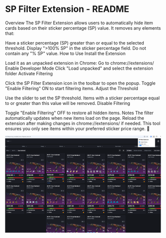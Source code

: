 # SP Filter Extension - README
Overview
The SP Filter Extension allows users to automatically hide item cards based on their sticker percentage (SP) value. It removes any <item-card> elements that:

Have a sticker percentage (SP) greater than or equal to the selected threshold.
Display ">100% SP" in the sticker percentage field.
Do not contain any "% SP" value.
How to Use
Install the Extension

Load it as an unpacked extension in Chrome:
Go to chrome://extensions/
Enable Developer Mode
Click "Load unpacked" and select the extension folder
Activate Filtering

Click the SP Filter Extension icon in the toolbar to open the popup.
Toggle "Enable Filtering" ON to start filtering items.
Adjust the Threshold

Use the slider to set the SP threshold.
Items with a sticker percentage equal to or greater than this value will be removed.
Disable Filtering

Toggle "Enable Filtering" OFF to restore all hidden items.
Notes
The filter automatically updates when new items load on the page.
Reload the extension after making changes in chrome://extensions/ if needed.
This tool ensures you only see items within your preferred sticker price range. 🚀

![Example](example.png)
